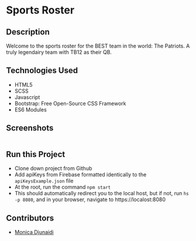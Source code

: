 # Sports Roster

## Description
Welcome to the sports roster for the BEST team in the world: The Patriots. A truly legendairy team with TB12 as their QB.

## Technologies Used
* HTML5
* SCSS
* Javascript
* Bootstrap: Free Open-Source CSS Framework
* ES6 Modules

## Screenshots
![]()

## Run this Project
* Clone down project from Github
* Add apiKeys from Firebase formatted identically to the `apiKeysExample.json` file
* At the root, run the command `npm start`
* This should automatically redirect you to the local host, but if not, run `hs -p 8080`, and in your browser, navigate to https://localost:8080

## Contributors
* [Monica Djunaidi](https://github.com/djunaim)
